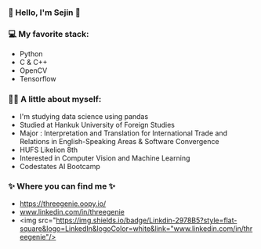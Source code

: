 ### 💙 Hello, I'm Sejin 💙

### 💻 My favorite stack:
- Python
- C & C++
- OpenCV
- Tensorflow


### 👩🏻 A little about myself:
- I'm studying data science using pandas
- Studied at Hankuk University of Foreign Studies 
- Major : Interpretation and Translation for International Trade and Relations in English-Speaking Areas & Software Convergence
- HUFS Likelion 8th
- Interested in Computer Vision and Machine Learning
- Codestates AI Bootcamp 


### ✨ Where you can find me ✨
- https://threegenie.oopy.io/
- www.linkedin.com/in/threegenie
- <img src="https://img.shields.io/badge/Linkdin-2978B5?style=flat-square&logo=LinkedIn&logoColor=white&link="www.linkedin.com/in/threegenie"/>

